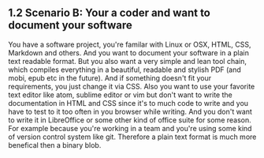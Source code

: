 ## 1.2 Scenario B: Your a coder and want to document your software

You have a software project, you're familar with Linux or OSX, HTML, CSS, Markdown and others. And you want to document
your software in a plain text readable format. But you also want a very simple and lean tool chain, which compiles
everything in a beautiful, readable and stylish PDF (and mobi, epub etc in the future). And if something doesn't fit
your requirements, you just change it via CSS. Also you want to use your favorite text editor like atom, sublime editor
or vim but don't want to write the documentation in HTML and CSS since it's to much code to write and you have to test
to it too often in you browser while writing. And you don't want to write it in LibreOffice or some other kind of office
suite for some reason. For example because you're working in a team and you're using some kind of version control system
like git. Therefore a plain text format is much more benefical then a binary blob.
